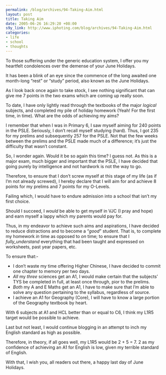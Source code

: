 ```yaml
--- 
permalink: /blog/archives/94-Taking-Aim.html
layout: post
title: Taking Aim
date: 2005-06-26 16:29:20 +08:00
s9y_link: http://www.iphoting.com/blog/archives/94-Taking-Aim.html
categories: 
- life
- school
- thoughts
---
```

<p class="whiteline"><p>To those suffering under the generic education system, I offer you my heartfelt condolences over the demense of your June Holidays.</p>
</p><p class="whiteline"><p>It has been a blink of an eye since the commence of the long awaited one month-long &#8220;rest&#8221; or &#8220;study&#8221; period, also known as the June Holidays.</p>
</p><p class="whiteline"><p>As I look back once again to take stock, I see nothing significant that can give me 7 points in the two exams which are coming up really soon.</p>
</p><p class="whiteline"><p>To date, I have only lightly read through the textbooks of the major <em>logical</em> subjects, and completed my pile of holiday homework (Yeah! For the first time, in time). What are the odds of achieving my aims?</p>
</p><p class="whiteline"><p>I remember that when I was in Primary 6, I saw myself aiming for 240 points in the PSLE. Seriously, I don&#8217;t recall myself studying (hard). Thus, I got 235 for my prelims and subsequently 257 for the PSLE. Not that the few weeks between the prelims and the PSLE made much of a difference; it&#8217;s just the difficulty that wasn&#8217;t constant.</p>
</p><p class="whiteline"><p>So, I wonder again. Would it be so again this time? I guess not. As this is a major exam, much bigger and important that the PSLE, I have decided that going purely by intelligence and not hardwork is not the way to go.</p>
</p><p class="whiteline"><p>Therefore, to ensure that I don&#8217;t screw myself at this stage of my life (as if I&#8217;m not already screwed), I hereby declare that I will aim for and achieve 8 points for my prelims and 7 points for my O-Levels.</p>
</p><p class="whiteline"><p>Failing which, I would have to endure admission into a school that isn&#8217;t my first choice.</p>
</p><p class="whiteline"><p>Should I succeed, I <em>would</em> be able to get myself in VJC (I pray and hope) and earn myself a lappy which my parents would pay for.</p>
</p><p class="whiteline"><p>Thus, in my endeavor to achieve such aims and aspirations, I have decided to reduce distractions and to become a &#8220;<em>good</em>&#8221; student. That is, to complete my homework <em>in</em> time as opposed to <em>on</em> time; to ensure that I <em>fully_understand</em> everything that had been taught and expressed on worksheets, past year papers, etc.</p>
</p><p class="whiteline"><p>To ensure that:-</p>
</p><ul>
<li>
I don&#8217;t waste my time offering Higher Chinese, I have decided to commit one chapter to memory per two days.</li>
<li>
<em>All</em> my <em>three</em> sciences get an A1, I would make certain that the subjects&#8217; TYS be completed in full, at least once through, pior to the prelims.</li>
<li>
<em>Both</em> my A and E Maths get an A1, I have to make sure that I&#8217;m able to solve any question pertaining to the syllabus, regardless of source.</li>
<li>
I achieve an A1 for Geography (Core), I will have to know a large portion of the Geography textbook by heart.</li>
</ul><p>
</p><p class="whiteline"><p>With 6 subjects at A1 and HCL better than or equal to C6, I think my L1R5 target would be possible to achieve.</p>
</p><p class="whiteline"><p>Last but not least, I would continue blogging in an attempt to inch my English standard as high as possible.</p>
</p><p class="whiteline"><p>Therefore, in theory, if all goes well, my L1R5 would be 2 + 5 = 7. 2 as my confidence of achieving an A1 for English is low, given my terrible standard of English.</p>
</p><p class="break"><p>With that, I wish you, all readers out there, a happy last day of June Holidays.</p></p>
